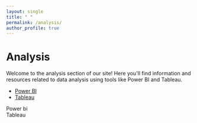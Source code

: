 ```yaml
---
layout: single
title: " "
permalink: /analysis/
author_profile: true
---
```

# Analysis

Welcome to the analysis section of our site! Here you'll find information and resources related to data analysis using tools like Power BI and Tableau.

<!-- <div class="container">
  <ul class="nav nav-pills">
    <li class="{% if page.url == '/analysis/power/' %}active{% endif %}"><a href="/analysis/power/">Power BI</a></li>
    <li class="{% if page.url == '/analysis/tableau/' %}active{% endif %}"><a href="/analysis/tableau/">Tableau</a></li>
  </ul>
</div> -->

<div class="container">
  <ul class="nav nav-pills">
    <li class="active"><a href="#power-bi-tab">Power BI</a></li>
    <li><a href="#tableau-tab">Tableau</a></li>
  </ul>
  <div id="power-bi-tab" class="tab-content active">
    <!-- Power BI content goes here -->
     Power bi
  </div>
  <div id="tableau-tab" class="tab-content">
    <!-- Tableau content goes here -->
      Tableau
  </div>
</div>

<script src="{{ '/js/tabs.js' | relative_url }}"></script>
<link rel="stylesheet" href="{{ '/css/tabs.css' | relative_url }}">
<script src="https://code.jquery.com/jquery-3.6.0.min.js"></script>
<script src="https://maxcdn.bootstrapcdn.com/bootstrap/3.4.1/js/bootstrap.min.js"></script>
